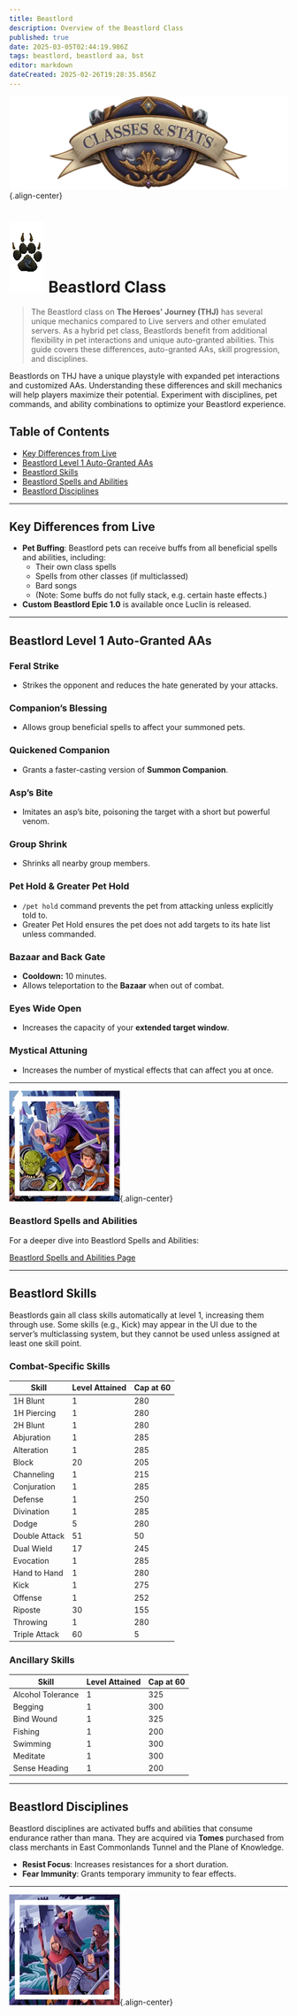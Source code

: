 ```yaml
---
title: Beastlord
description: Overview of the Beastlord Class
published: true
date: 2025-03-05T02:44:19.986Z
tags: beastlord, beastlord aa, bst
editor: markdown
dateCreated: 2025-02-26T19:28:35.856Z
---
```


![statsandclasses.webp](/classes-and-abilities/statsandclasses.webp){.align-center}

# ![beastlord.gif](/beastlord.gif) Beastlord Class



> The Beastlord class on **The Heroes' Journey (THJ)** has several unique mechanics compared to Live servers and other emulated servers. As a hybrid pet class, Beastlords benefit from additional flexibility in pet interactions and unique auto-granted abilities. This guide covers these differences, auto-granted AAs, skill progression, and disciplines.

Beastlords on THJ have a unique playstyle with expanded pet interactions and customized AAs. Understanding these differences and skill mechanics will help players maximize their potential. Experiment with disciplines, pet commands, and ability combinations to optimize your Beastlord experience.

## Table of Contents

- [Key Differences from Live](#key-differences-from-live)
- [Beastlord Level 1 Auto-Granted AAs](#beastlord-level-1-auto-granted-aas)
- [Beastlord Skills](#beastlord-skills)
- [Beastlord Spells and Abilities](#beastlord-spells-and-abilities)
- [Beastlord Disciplines](#beastlord-disciplines)

---

## Key Differences from Live

- **Pet Buffing**: Beastlord pets can receive buffs from all beneficial spells and abilities, including:
  - Their own class spells
  - Spells from other classes (if multiclassed)
  - Bard songs
  - (Note: Some buffs do not fully stack, e.g. certain haste effects.)
- **Custom Beastlord Epic 1.0** is available once Luclin is released.

---

## Beastlord Level 1 Auto-Granted AAs

### Feral Strike
- Strikes the opponent and reduces the hate generated by your attacks.

### Companion’s Blessing
- Allows group beneficial spells to affect your summoned pets.

### Quickened Companion
- Grants a faster-casting version of **Summon Companion**.

### Asp’s Bite
- Imitates an asp’s bite, poisoning the target with a short but powerful venom.

### Group Shrink
- Shrinks all nearby group members.

### Pet Hold & Greater Pet Hold
- `/pet hold` command prevents the pet from attacking unless explicitly told to.
- Greater Pet Hold ensures the pet does not add targets to its hate list unless commanded.

### Bazaar and Back Gate
- **Cooldown:** 10 minutes.
- Allows teleportation to the **Bazaar** when out of combat.

### Eyes Wide Open
- Increases the capacity of your **extended target window**.

### Mystical Attuning
- Increases the number of mystical effects that can affect you at once.

---

![pagebreak1.webp](/pagebreak1.webp){.align-center}


### Beastlord Spells and Abilities

For a deeper dive into Beastlord Spells and Abilities:

[Beastlord Spells and Abilities Page](/classes-and-abilities/spells-and-abilities/bst)

---

## Beastlord Skills

Beastlords gain all class skills automatically at level 1, increasing them through use. Some skills (e.g., Kick) may appear in the UI due to the server’s multiclassing system, but they cannot be used unless assigned at least one skill point.

### Combat-Specific Skills

| Skill        | Level Attained | Cap at 60 |
| ------------ | -------------- | --------- |
| 1H Blunt     | 1              | 280       |
| 1H Piercing  | 1              | 280       |
| 2H Blunt     | 1              | 280       |
| Abjuration   | 1              | 285       |
| Alteration   | 1              | 285       |
| Block        | 20             | 205       |
| Channeling   | 1              | 215       |
| Conjuration  | 1              | 285       |
| Defense      | 1              | 250       |
| Divination   | 1              | 285       |
| Dodge        | 5              | 280       |
| Double Attack| 51             | 50        |
| Dual Wield   | 17             | 245       |
| Evocation    | 1              | 285       |
| Hand to Hand | 1              | 280       |
| Kick         | 1              | 275       |
| Offense      | 1              | 252       |
| Riposte      | 30             | 155       |
| Throwing     | 1              | 280       |
| Triple Attack| 60             | 5         |

### Ancillary Skills

| Skill            | Level Attained | Cap at 60 |
| ---------------- | -------------- | --------- |
| Alcohol Tolerance| 1              | 325       |
| Begging          | 1              | 300       |
| Bind Wound       | 1              | 325       |
| Fishing          | 1              | 200       |
| Swimming         | 1              | 300       |
| Meditate         | 1              | 300       |
| Sense Heading    | 1              | 200       |

---

## Beastlord Disciplines

Beastlord disciplines are activated buffs and abilities that consume endurance rather than mana. They are acquired via **Tomes** purchased from class merchants in East Commonlands Tunnel and the Plane of Knowledge.

- **Resist Focus**: Increases resistances for a short duration.
- **Fear Immunity**: Grants temporary immunity to fear effects.

---

![pagebreak6.webp](/pagebreak6.webp){.align-center}